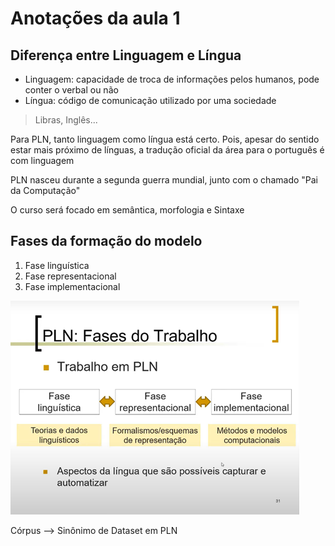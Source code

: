 # Anotações da aula 1
## Diferença entre Linguagem e Língua
- Linguagem: capacidade de troca de informações pelos humanos, pode conter o verbal ou não
- Língua: código de comunicação utilizado por uma sociedade
> Libras, Inglês...

Para PLN, tanto linguagem como língua está certo. Pois, apesar do sentido estar mais próximo de línguas, a tradução oficial da área para o português é com linguagem

PLN nasceu durante a segunda guerra mundial, junto com o chamado "Pai da Computação"

O curso será focado em semântica, morfologia e Sintaxe

## Fases da formação do modelo

1. Fase linguística
2. Fase representacional
3. Fase implementacional

![Fases da formação](imgs/Imagem1.png)


Córpus --> Sinônimo de Dataset em PLN